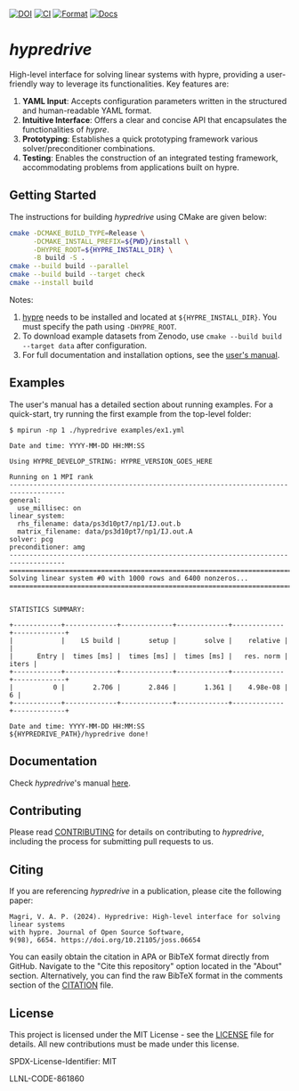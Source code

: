 [![DOI](https://joss.theoj.org/papers/10.21105/joss.06654/status.svg)](https://doi.org/10.21105/joss.06654)
[![CI](https://github.com/hypre-space/hypredrive/workflows/CI/badge.svg)](https://github.com/hypre-space/hypredrive/actions/workflows/ci.yml)
[![Format](https://github.com/hypre-space/hypredrive/workflows/Format/badge.svg)](https://github.com/hypre-space/hypredrive/actions/workflows/format.yml)
[![Docs](https://github.com/hypre-space/hypredrive/workflows/Docs/badge.svg)](https://github.com/hypre-space/hypredrive/actions/workflows/docs.yml)

# *hypredrive*

High-level interface for solving linear systems with hypre, providing a user-friendly way to leverage its functionalities. Key features are:

1. **YAML Input**: Accepts configuration parameters written in the structured and human-readable YAML format.
2. **Intuitive Interface**: Offers a clear and concise API that encapsulates the functionalities of *hypre*.
3. **Prototyping**: Establishes a quick prototyping framework various solver/preconditioner combinations.
4. **Testing**: Enables the construction of an integrated testing framework, accommodating problems from applications built on hypre.

## Getting Started

The instructions for building *hypredrive* using CMake are given below:

```bash
cmake -DCMAKE_BUILD_TYPE=Release \
      -DCMAKE_INSTALL_PREFIX=${PWD}/install \
      -DHYPRE_ROOT=${HYPRE_INSTALL_DIR} \
      -B build -S .
cmake --build build --parallel
cmake --build build --target check
cmake --install build
```

Notes:
1. [hypre](https://github.com/hypre-space/hypre) needs to be installed and located at
   `${HYPRE_INSTALL_DIR}`. You must specify the path using `-DHYPRE_ROOT`.
2. To download example datasets from Zenodo, use `cmake --build build --target data` after
   configuration.
3. For full documentation and installation options, see the [user's manual](https://hypredrive.readthedocs.io/en/latest/installation.html).

## Examples

The user's manual has a detailed section about running examples. For a quick-start, try
running the first example from the top-level folder:

```
$ mpirun -np 1 ./hypredrive examples/ex1.yml

Date and time: YYYY-MM-DD HH:MM:SS

Using HYPRE_DEVELOP_STRING: HYPRE_VERSION_GOES_HERE

Running on 1 MPI rank
------------------------------------------------------------------------------------
general:
  use_millisec: on
linear_system:
  rhs_filename: data/ps3d10pt7/np1/IJ.out.b
  matrix_filename: data/ps3d10pt7/np1/IJ.out.A
solver: pcg
preconditioner: amg
------------------------------------------------------------------------------------
====================================================================================
Solving linear system #0 with 1000 rows and 6400 nonzeros...
====================================================================================


STATISTICS SUMMARY:

+------------+-------------+-------------+-------------+-------------+-------------+
|            |    LS build |       setup |       solve |    relative |             |
|      Entry |  times [ms] |  times [ms] |  times [ms] |   res. norm |       iters |
+------------+-------------+-------------+-------------+-------------+-------------+
|          0 |       2.706 |       2.846 |       1.361 |    4.98e-08 |           6 |
+------------+-------------+-------------+-------------+-------------+-------------+

Date and time: YYYY-MM-DD HH:MM:SS
${HYPREDRIVE_PATH}/hypredrive done!
```

## Documentation

Check *hypredrive*'s manual [here](https://hypredrive.readthedocs.io/en/latest/).

## Contributing

Please read [CONTRIBUTING](CONTRIBUTING.md) for details on contributing to *hypredrive*,
including the process for submitting pull requests to us.

## Citing

If you are referencing *hypredrive* in a publication, please cite the following paper:

    Magri, V. A. P. (2024). Hypredrive: High-level interface for solving linear systems
    with hypre. Journal of Open Source Software,
    9(98), 6654. https://doi.org/10.21105/joss.06654

You can easily obtain the citation in APA or BibTeX format directly from GitHub. Navigate
to the "Cite this repository" option located in the "About" section. Alternatively, you can
find the raw BibTeX format in the comments section of the [CITATION](CITATION.cff) file.

## License

This project is licensed under the MIT License - see the [LICENSE](LICENSE) file for
details. All new contributions must be made under this license.

SPDX-License-Identifier: MIT

LLNL-CODE-861860
